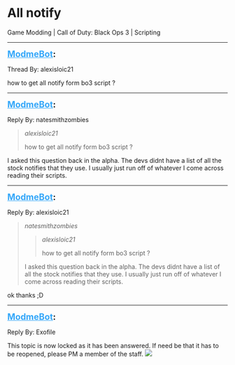 # All notify
Game Modding | Call of Duty: Black Ops 3 | Scripting

---
<strong style="font-size: 1.4em;"><span style="text-decoration: underline;text-decoration-color: #34a7f9;"><span style="color:#34a7f9;">ModmeBot</span></span>:</strong>

<p>Thread By: alexisloic21<br /><p style="text-align:left;">how to get all notify form bo3 script ? </p></p>

---
<strong style="font-size: 1.4em;"><span style="text-decoration: underline;text-decoration-color: #34a7f9;"><span style="color:#34a7f9;">ModmeBot</span></span>:</strong>

<p>Reply By: natesmithzombies<br /><blockquote><em>alexisloic21</em><p style="text-align:left;">how to get all notify form bo3 script ? </p></blockquote><p style="text-align:left;">I asked this question back in the alpha. The devs didnt have a list of all the stock notifies that they use. I usually just run off of whatever I come across reading their scripts. </p></p>

---
<strong style="font-size: 1.4em;"><span style="text-decoration: underline;text-decoration-color: #34a7f9;"><span style="color:#34a7f9;">ModmeBot</span></span>:</strong>

<p>Reply By: alexisloic21<br /><blockquote><em>natesmithzombies</em><blockquote><em>alexisloic21</em><p style="text-align:left;">how to get all notify form bo3 script ? </p></blockquote><p style="text-align:left;">I asked this question back in the alpha. The devs didnt have a list of all the stock notifies that they use. I usually just run off of whatever I come across reading their scripts. </p></blockquote><p style="text-align:left;">ok thanks ;D </p></p>

---
<strong style="font-size: 1.4em;"><span style="text-decoration: underline;text-decoration-color: #34a7f9;"><span style="color:#34a7f9;">ModmeBot</span></span>:</strong>

<p>Reply By: Exofile<br /><p style="text-align:left;">This topic is now locked as it has been answered. If need be that it has to be reopened, please PM a member of the staff. <img style="max-width: 500px;" src="http://aviacreations.com/modme/emoticons/toothlessan.gif"></p></p>
